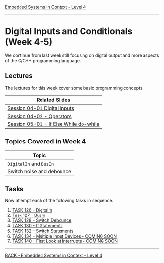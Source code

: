 [Embedded Systems in Context - Level 4](README.md)

---

# Digital Inputs and Conditionals (Week 4-5)
We continue from last week still focusing on digital output and more aspects of the C/C++ programming language.

## Lectures
The lectures for this week cover some basic programming concepts

| Related Slides |
| --- |
| [Session 04+01 Digital Inputs](https://liveplymouthac-my.sharepoint.com/:p:/g/personal/nicholas_outram_plymouth_ac_uk/EZWUG3G6-dBDiqGJIi_2EpABIibqt_LA7EufOnVYaga3ew) |
| [Session 04+02 - Operators](https://liveplymouthac-my.sharepoint.com/:p:/g/personal/nicholas_outram_plymouth_ac_uk/EaI8nBl7SMdJqZqmlnHZ958B8CxRs-la9UyKPies8L0gGA) |
| [Session 05+01 - If Else While do-while](https://liveplymouthac-my.sharepoint.com/:p:/g/personal/nicholas_outram_plymouth_ac_uk/EXIO4l5Jl3xEuPWJt8k_v_gBOZh-DuIXnCvE_v1X3dyBBQ) |


## Topics Covered in Week 4

| Topic |
| --- |
| `DigitalIn` and `BusIn` |
| Switch noise and debounce |


## Tasks
Now attempt each of the following tasks in sequence.

1. [TASK 126 - DigitalIn](TASK126.md)
1. [Task 127 - BusIn](TASK127.md)
1. [TASK 128 - Switch Debounce](TASK128.md)
1. [TASK 130 - If Statements](TASK130.md)
1. [TASK 132 - Switch Statements](TASK132.md)
1. [TASK 134 - Multiple Input Devices - COMING SOON]()
1. [TASK 140 - First Look at Interrupts - COMING SOON]()

---

[BACK - Embedded Systems in Context - Level 4](README.md)
